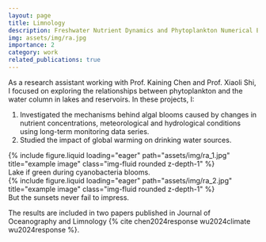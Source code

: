 ```yaml
---
layout: page
title: Limnology
description: Freshwater Nutrient Dynamics and Phytoplankton Numerical Ecology
img: assets/img/ra.jpg
importance: 2
category: work
related_publications: true
---
```

As a research assistant working with Prof. Kaining Chen and Prof. Xiaoli Shi, I focused on exploring the relationships between phytoplankton and the water column in lakes and reservoirs. In these projects, I:
1. Investigated the mechanisms behind algal blooms caused by changes in nutrient concentrations, meteorological and hydrological conditions using long-term monitoring data series.
2. Studied the impact of global warming on drinking water sources.

<div class="row">
    <div class="col-sm mt-3 mt-md-0">
        {% include figure.liquid loading="eager" path="assets/img/ra_1.jpg" title="example image" class="img-fluid rounded z-depth-1" %}
    </div>
</div>
<div class="caption">
    Lake if green during cyanobacteria blooms.
</div>

<div class="row">
    <div class="col-sm mt-3 mt-md-0">
        {% include figure.liquid loading="eager" path="assets/img/ra_2.jpg" title="example image" class="img-fluid rounded z-depth-1" %}
    </div>
</div>
<div class="caption">
    But the sunsets never fail to impress.
</div>

The results are included in two papers published in Journal of Oceanography and Limnology {% cite chen2024response wu2024climate wu2024response %}.
